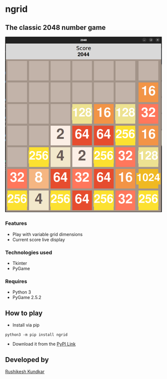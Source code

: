 # ngrid
## The classic 2048 number game

<div>
    <img src="screenshots/1.png" style="align:center;" />
</div>

### Features
 - Play with variable grid dimensions
 - Current score live display

### Technologies used
- Tkinter
- PyGame

### Requires
- Python 3
- PyGame 2.5.2

## How to play
- Install via pip
```shell
python3 -m pip install ngrid
```
- Download it from the [PyPI Link]()

## Developed by
[Rushikesh Kundkar](https://github.com/RRkundkar777)